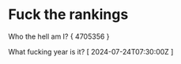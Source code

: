# Fuck the rankings

Who the hell am I?
{ 4705356 }

What fucking year is it?
[ 2024-07-24T07:30:00Z ]
